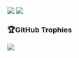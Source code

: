 ![](https://github-readme-stats.vercel.app/api?username=whiteleaf7&theme=flag-india&hide_border=false&include_all_commits=true&count_private=true)
![](https://github-readme-streak-stats.herokuapp.com/?user=whiteleaf7&theme=flag-india&hide_border=false)<br/>
<!--![](https://github-readme-stats.vercel.app/api/top-langs/?username=whiteleaf7&theme=flag-india&hide_border=false&include_all_commits=true&count_private=true&layout=compact)-->

### 🏆GitHub Trophies
![](https://github-profile-trophy.vercel.app/?username=whiteleaf7&theme=oldie&no-frame=true&no-bg=false&margin-w=4)
